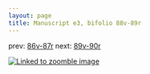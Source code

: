 ```yaml
---
layout: page
title: Manuscript e3, bifolio 88v-89r
---
```


prev: [86v-87r](../86v-87r/) next: [89v-90r](../89v-90r/)



[![Linked to zoomble image](http://www.homermultitext.org/iipsrv?IIIF=/project/homer/pyramidal/deepzoom/hmt/e3bifolio/v1/vb_88v_89r.tif/full/2000,/0/default.jpg)](http://www.homermultitext.org/ict2/?urn=urn:cite2:hmt:e3bifolio.v1:vb_88v_89r)

